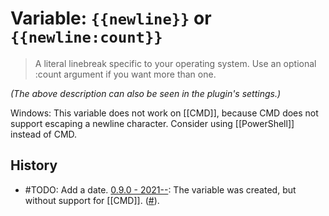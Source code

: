 # Variable: `{{newline}}` or `{{newline:count}}`

> A literal linebreak specific to your operating system. Use an optional :count argument if you want more than one.

_(The above description can also be seen in the plugin's settings.)_

Windows: This variable does not work on [[CMD]], because CMD does not support escaping a newline character. Consider using [[PowerShell]] instead of CMD.

## History
- #TODO: Add a date. [0.9.0 - 2021--](https://github.com/Taitava/obsidian-shellcommands/blob/main/CHANGELOG.md#00---2021--): The variable was created, but without support for [[CMD]]. ([#](https://github.com/Taitava/obsidian-shellcommands/issues/)).